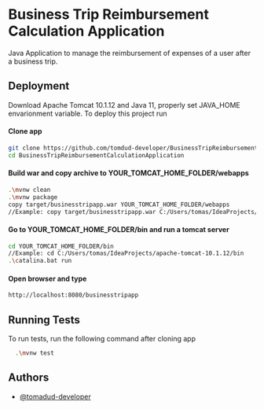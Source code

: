 
# Business Trip Reimbursement Calculation Application

Java Application to manage the reimbursement of expenses of a user after a business trip.




## Deployment

Download Apache Tomcat 10.1.12 and Java 11, properly set JAVA_HOME envarionment variable.
To deploy this project run

#### Clone app
```bash
git clone https://github.com/tomdud-developer/BusinessTripReimbursementCalculationApplication.git
cd BusinessTripReimbursementCalculationApplication
```

#### Build war and copy archive to YOUR_TOMCAT_HOME_FOLDER/webapps
```bash
.\mvnw clean
.\mvnw package
copy target/businesstripapp.war YOUR_TOMCAT_HOME_FOLDER/webapps
//Example: copy target/businesstripapp.war C:/Users/tomas/IdeaProjects/apache-tomcat-10.1.12/webapps
```

#### Go to YOUR_TOMCAT_HOME_FOLDER/bin and run a tomcat server
```bash
cd YOUR_TOMCAT_HOME_FOLDER/bin 
//Example: cd C:/Users/tomas/IdeaProjects/apache-tomcat-10.1.12/bin
.\catalina.bat run
```

#### Open browser and type
```bash
http://localhost:8080/businesstripapp
```

## Running Tests

To run tests, run the following command after cloning app

```bash
  .\mvnw test
```


## Authors

- [@tomadud-developer](https://www.github.com/tomadud-developer)

